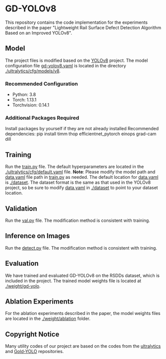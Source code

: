 # GD-YOLOv8
This repository contains the code implementation for the experiments described in the paper "Lightweight Rail Surface Defect Detection Algorithm Based on an Improved YOLOv8".

## Model
The project files is modified based on the [YOLOv8](https://github.com/ultralytics/ultralytics) project. The model configuration file [gd-yolov8.yaml](https://github.com/haichao67/GD-YOLOv8/blob/main/ultralytics/cfg/models/v8/gd-yolov8.yaml) is located in the directory [./ultralytics/cfg/models/v8](https://github.com/haichao67/GD-YOLOv8/tree/main/ultralytics/cfg/models/v8).

### Recommended Configuration
- Python: 3.8
- Torch: 1.13.1
- Torchvision: 0.14.1

### Additional Packages Required
Install packages by yourself if they are not already installed
Recommended dependencies:
pip install timm thop efficientnet_pytorch einops grad-cam dill

## Training
Run the [train.py](https://github.com/haichao67/GD-YOLOv8/blob/main/train.py) file. The default hyperparameters are located in the [./ultralytics/cfg/default.yaml](https://github.com/haichao67/GD-YOLOv8/blob/main/ultralytics/cfg/default.yaml) file.
**Note**: Please modify the model path and [data.yaml](https://github.com/haichao67/GD-YOLOv8/blob/main/dataset/data.yaml) file path in [train.py](https://github.com/haichao67/GD-YOLOv8/blob/main/train.py) as needed. The default location for [data.yaml](https://github.com/haichao67/GD-YOLOv8/blob/main/dataset/data.yaml) is [./dataset](https://github.com/haichao67/GD-YOLOv8/tree/main/dataset). The dataset format is the same as that used in the YOLOv8 project, so be sure to modify [data.yaml](https://github.com/haichao67/GD-YOLOv8/blob/main/dataset/data.yaml) in [./dataset](https://github.com/haichao67/GD-YOLOv8/tree/main/dataset) to point to your dataset location.

## Validation
Run the [val.py](https://github.com/haichao67/GD-YOLOv8/blob/main/val.py) file. The modification method is consistent with training.

## Inference on Images
Run the [detect.py](https://github.com/haichao67/GD-YOLOv8/blob/main/detect.py) file. The modification method is consistent with training.

## Evaluation
We have trained and evaluated GD-YOLOv8 on the RSDDs dataset, which is included in the project. The trained model weights file is located at [./weight/gd-yolo](https://github.com/haichao67/GD-YOLOv8/tree/main/weight/gd-yolo).

## Ablation Experiments
For the ablation experiments described in the paper, the model weights files are located in the [./weight/ablation](https://github.com/haichao67/GD-YOLOv8/tree/main/weight/ablation) folder.

## Copyright Notice
Many utility codes of our project are based on the codes from the [ultralytics](https://github.com/ultralytics/ultralytics) and [Gold-YOLO](https://github.com/huawei-noah/Efficient-Computing/tree/master/Detection/Gold-YOLO) repositories.
